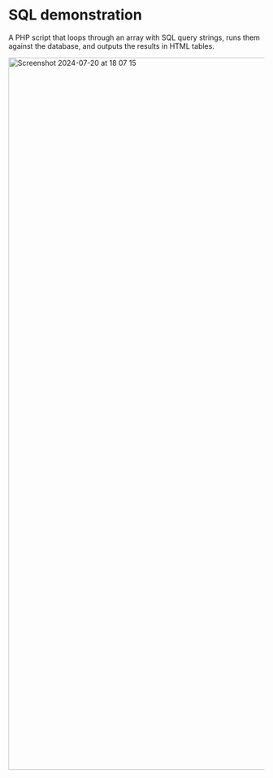 <h1>SQL demonstration</h1>
<p>A PHP script that loops through an array with SQL query strings, runs them against the database, and outputs the results in HTML tables.</p>
<img width="1402" alt="Screenshot 2024-07-20 at 18 07 15" src="https://github.com/user-attachments/assets/f8d7496b-3118-4c2e-b416-3160160a92a9">
